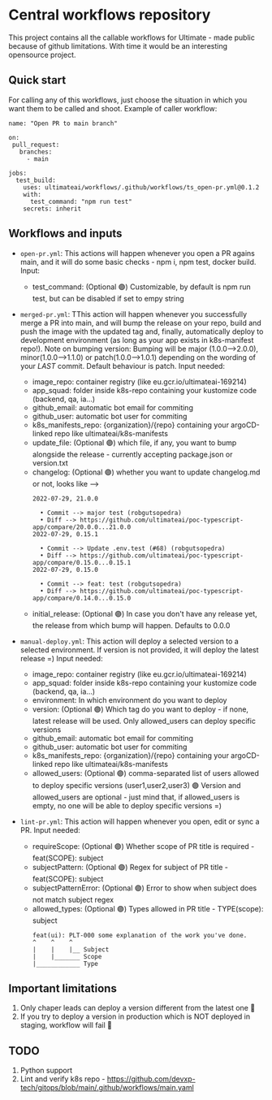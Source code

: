 # Central workflows repository

This project contains all the callable workflows for Ultimate - made public because of github limitations. With time it would be an interesting opensource project. 

## Quick start

For calling any of this workflows, just choose the situation in which you want them to be called and shoot. Example of caller workflow:

```
name: "Open PR to main branch"

on:
 pull_request:
   branches:
     - main

jobs:
  test_build:
    uses: ultimateai/workflows/.github/workflows/ts_open-pr.yml@0.1.2
    with:
      test_command: "npm run test"
    secrets: inherit
```

## Workflows and inputs

-   `open-pr.yml`: This actions will happen whenever you open a PR agains main, and it will do some basic checks - npm i, npm test, docker build.
Input:
    - test_command: (Optional 🟣) Customizable, by default is npm run test, but can be disabled if set to empy string
-   `merged-pr.yml`: TThis action will happen whenever you successfully merge a PR into main, and will bump the release on your repo, build and push the image with the updated tag and, finally, automatically deploy to development environment (as long as your app exists in k8s-manifest repo!). Note on bumping version: Bumping will be major (1.0.0-->2.0.0), minor(1.0.0-->1.1.0) or patch(1.0.0-->1.0.1) depending on the wording of your _LAST_ commit. Default behaviour is patch. 
Input needed:
    - image_repo: container registry (like eu.gcr.io/ultimateai-169214)
    - app_squad: folder inside k8s-repo containing your kustomize code (backend, qa, ia...)
    - github_email: automatic bot email for commiting 
    - github_user: automatic bot user for commiting 
    - k8s_manifests_repo: {organization}/{repo} containing your argoCD-linked repo like ultimateai/k8s-manifests
    - update_file: (Optional 🟣) which file, if any, you want to bump alongside the release - currently accepting package.json or version.txt
    - changelog: (Optional 🟣) whether you want to update changelog.md or not, looks like --> 
      ```
      2022-07-29, 21.0.0

        • Commit --> major test (robgutsopedra)
        • Diff --> https://github.com/ultimateai/poc-typescript-app/compare/20.0.0...21.0.0
      2022-07-29, 0.15.1

        • Commit --> Update .env.test (#68) (robgutsopedra)
        • Diff --> https://github.com/ultimateai/poc-typescript-app/compare/0.15.0...0.15.1
      2022-07-29, 0.15.0

        • Commit --> feat: test (robgutsopedra)
        • Diff --> https://github.com/ultimateai/poc-typescript-app/compare/0.14.0...0.15.0
      ```
    - initial_release: (Optional 🟣) In case you don't have any release yet, the release from which bump will happen. Defaults to 0.0.0
-   `manual-deploy.yml`: This action will deploy a selected version to a selected environment. If version is not provided, it will deploy the latest release =)
Input needed:
    - image_repo: container registry (like eu.gcr.io/ultimateai-169214)
    - app_squad: folder inside k8s-repo containing your kustomize code (backend, qa, ia...)
    - environment: In which environment do you want to deploy
    - version: (Optional 🟣) Which tag do you want to deploy - if none, latest release will be used. Only allowed_users can deploy specific versions
    - github_email: automatic bot email for commiting 
    - github_user: automatic bot user for commiting 
    - k8s_manifests_repo: {organization}/{repo} containing your argoCD-linked repo like ultimateai/k8s-manifests
    - allowed_users: (Optional 🟣) comma-separated list of users allowed to deploy specific versions (user1,user2,user3)
    🟣 Version and allowed_users are optional - just mind that, if allowed_users is empty, no one will be able to deploy specific versions =)

-   `lint-pr.yml`: This action will happen whenever you open, edit or sync a PR. 
Input needed:   
    - requireScope: (Optional 🟣) Whether scope of PR title is required - feat(SCOPE): subject
    - subjectPattern: (Optional 🟣) Regex for subject of PR title - feat(SCOPE): subject
    - subjectPatternError: (Optional 🟣) Error to show when subject does not match subject regex
    - allowed_types: (Optional 🟣) Types allowed in PR title - TYPE(scope): subject  
      ```
      feat(ui): PLT-000 some explanation of the work you've done.
      ^    ^    ^
      |    |    |__ Subject
      |    |_______ Scope
      |____________ Type
      ```
  

## Important limitations
1. Only chaper leads can deploy a version different from the latest one 🔴
2. If you try to deploy a version in production which is NOT deployed in staging, workflow will fail 🔴


## TODO
1. Python support
2. Lint and verify k8s repo - https://github.com/devxp-tech/gitops/blob/main/.github/workflows/main.yaml
